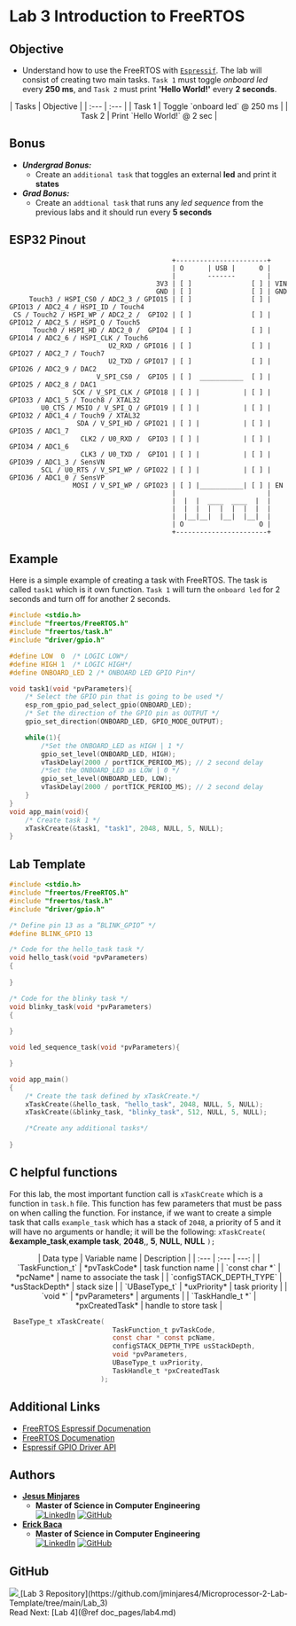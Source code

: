 # Lab 3 Introduction to FreeRTOS

## Objective
* Understand how to use the FreeRTOS with [`Espressif`](https://docs.espressif.com/projects/esp-idf/en/latest/esp32/api-reference/peripherals/gpio.html#). The lab will consist of creating two main tasks. `Task 1` must toggle *onboard led* every **250 ms**, and `Task 2` must print <strong>'Hello World!'</strong> every **2 seconds**.

<div align='center'>
| Tasks      | Objective                     |
| :---       | :---                          |
| Task 1     | Toggle `onboard led` @ 250 ms |
| Task 2     | Print `Hello World!` @ 2 sec  |
</div>

## Bonus 
- ***Undergrad Bonus:***
  * Create an `additional task` that toggles an external **led** and print it **states**
- ***Grad Bonus:***
  * Create an `addtional task` that runs any *led sequence* from the previous labs and it should run every **5 seconds**

## ESP32 Pinout
~~~
                                         +-----------------------+
                                         | O      | USB |      O |
                                         |        -------        |
                                     3V3 | [ ]               [ ] | VIN
                                     GND | [ ]               [ ] | GND
     Touch3 / HSPI_CS0 / ADC2_3 / GPIO15 | [ ]               [ ] | GPIO13 / ADC2_4 / HSPI_ID / Touch4
 CS / Touch2 / HSPI_WP / ADC2_2 /  GPIO2 | [ ]               [ ] | GPIO12 / ADC2_5 / HSPI_Q / Touch5
      Touch0 / HSPI_HD / ADC2_0 /  GPIO4 | [ ]               [ ] | GPIO14 / ADC2_6 / HSPI_CLK / Touch6
                         U2_RXD / GPIO16 | [ ]               [ ] | GPIO27 / ADC2_7 / Touch7
                         U2_TXD / GPIO17 | [ ]               [ ] | GPIO26 / ADC2_9 / DAC2
                      V_SPI_CS0 /  GPIO5 | [ ]  ___________  [ ] | GPIO25 / ADC2_8 / DAC1
                SCK / V_SPI_CLK / GPIO18 | [ ] |           | [ ] | GPIO33 / ADC1_5 / Touch8 / XTAL32
        U0_CTS / MSIO / V_SPI_Q / GPIO19 | [ ] |           | [ ] | GPIO32 / ADC1_4 / Touch9 / XTAL32
                 SDA / V_SPI_HD / GPIO21 | [ ] |           | [ ] | GPIO35 / ADC1_7 
                  CLK2 / U0_RXD /  GPIO3 | [ ] |           | [ ] | GPIO34 / ADC1_6 
                  CLK3 / U0_TXD /  GPIO1 | [ ] |           | [ ] | GPIO39 / ADC1_3 / SensVN 
        SCL / U0_RTS / V_SPI_WP / GPIO22 | [ ] |           | [ ] | GPIO36 / ADC1_0 / SensVP 
                MOSI / V_SPI_WP / GPIO23 | [ ] |___________| [ ] | EN 
                                         |                       |
                                         |  |  |  ____  ____  |  |
                                         |  |  |  |  |  |  |  |  |
                                         |  |__|__|  |__|  |__|  |
                                         | O                   O |
                                         +-----------------------+
~~~

## Example
Here is a simple example of creating a task with FreeRTOS. The task is called `task1` which is it own function. `Task 1` will turn the `onboard led` for 2 seconds and turn off for another 2 seconds.
~~~c
#include <stdio.h>
#include "freertos/FreeRTOS.h"
#include "freertos/task.h"
#include "driver/gpio.h"

#define LOW  0  /* LOGIC LOW*/
#define HIGH 1  /* LOGIC HIGH*/
#define ONBOARD_LED 2 /* ONBOARD LED GPIO Pin*/

void task1(void *pvParameters){
    /* Select the GPIO pin that is going to be used */
    esp_rom_gpio_pad_select_gpio(ONBOARD_LED);
    /* Set the direction of the GPIO pin as OUTPUT */
    gpio_set_direction(ONBOARD_LED, GPIO_MODE_OUTPUT);

    while(1){
        /*Set the ONBOARD_LED as HIGH | 1 */
        gpio_set_level(ONBOARD_LED, HIGH);
        vTaskDelay(2000 / portTICK_PERIOD_MS); // 2 second delay
        /*Set the ONBOARD_LED as LOW | 0 */
        gpio_set_level(ONBOARD_LED, LOW);
        vTaskDelay(2000 / portTICK_PERIOD_MS); // 2 second delay
    }
}
void app_main(void){
    /* Create task 1 */
    xTaskCreate(&task1, "task1", 2048, NULL, 5, NULL);
}
~~~

## Lab Template
~~~c
#include <stdio.h>
#include "freertos/FreeRTOS.h"
#include "freertos/task.h"
#include "driver/gpio.h"

/* Define pin 13 as a “BLINK_GPIO” */
#define BLINK_GPIO 13

/* Code for the hello_task task */
void hello_task(void *pvParameters)
{
    
}

/* Code for the blinky task */
void blinky_task(void *pvParameters)
{
    
}

void led_sequence_task(void *pvParameters){

}

void app_main()
{
    /* Create the task defined by xTaskCreate.*/
    xTaskCreate(&hello_task, "hello_task", 2048, NULL, 5, NULL);
    xTaskCreate(&blinky_task, "blinky_task", 512, NULL, 5, NULL);

    /*Create any additional tasks*/
    
}
~~~

## C helpful functions

For this lab, the most important function call is `xTaskCreate` which is a function in `task.h` file. This function has few parameters that must be pass on when calling the function. For instance, if we want to create a simple task that calls `example_task` which has a stack of `2048`, a priority of 5 and it will have no arguments or handle; it will be the following:
`xTaskCreate(` **&example_task**,**example task**, **2048**,, **5**, **NULL**, **NULL** `);`

<div align='center'>
| Data type                 | Variable name     | Description                 |
| :---                      |      :---         | ---:                        |
| `TaskFunction_t`          |  *pvTaskCode*     | task function name          |
| `const char *`            |  *pcName*         | name to associate the task  |
| `configSTACK_DEPTH_TYPE`  |  *usStackDepth*   | stack size                  |
| `UBaseType_t`             |  *uxPriority*     | task priority               |
| `void *`                  |  *pvParameters*   | arguments                   |
| `TaskHandle_t *`          |  *pxCreatedTask*  | handle to store task        |
</div>

~~~c 
 BaseType_t xTaskCreate( 
                          TaskFunction_t pvTaskCode,
                          const char * const pcName,
                          configSTACK_DEPTH_TYPE usStackDepth,
                          void *pvParameters,
                          UBaseType_t uxPriority,
                          TaskHandle_t *pxCreatedTask
                       );
~~~

## Additional Links
* [FreeRTOS Espressif Documenation](https://docs.espressif.com/projects/esp-idf/en/latest/esp32/api-reference/system/freertos.html)
* [FreeRTOS Documenation](https://www.freertos.org/a00125.html)
* [Espressif GPIO Driver API](https://docs.espressif.com/projects/esp-idf/en/latest/esp32/api-reference/peripherals/gpio.html#)

## Authors
* [**Jesus Minjares**](https://github.com/jminjares4)
  * **Master of Science in Computer Engineering** <br>
    [![LinkedIn](https://img.shields.io/badge/LinkedIn-0077B5?style=for-the-badge&logo=linkedin&logoColor=white&style=flat)](https://www.linkedin.com/in/jesusminjares/) [![GitHub](https://img.shields.io/badge/GitHub-100000?style=for-the-badge&logo=github&logoColor=white&style=flat)](https://github.com/jminjares4)
* [**Erick Baca**](https://github.com/eabaca2419)
  * **Master of Science in Computer Engineering** <br>
    [![LinkedIn](https://img.shields.io/badge/LinkedIn-0077B5?style=for-the-badge&logo=linkedin&logoColor=white&style=flat)](https://www.linkedin.com/in/erick-baca/) [![GitHub](https://img.shields.io/badge/GitHub-100000?style=for-the-badge&logo=github&logoColor=white&style=flat)](https://github.com/eabaca2419)

## GitHub
<div align='left'>
 <a href="https://github.com/jminjares4/Microprocessor-2-Lab-Template/tree/main/Lab_3">
 <img src="github.png">
 </a>
[Lab 3 Repository](https://github.com/jminjares4/Microprocessor-2-Lab-Template/tree/main/Lab_3)
</div>

<span class="next_section_button">
Read Next: [Lab 4](@ref doc_pages/lab4.md)
</span>
